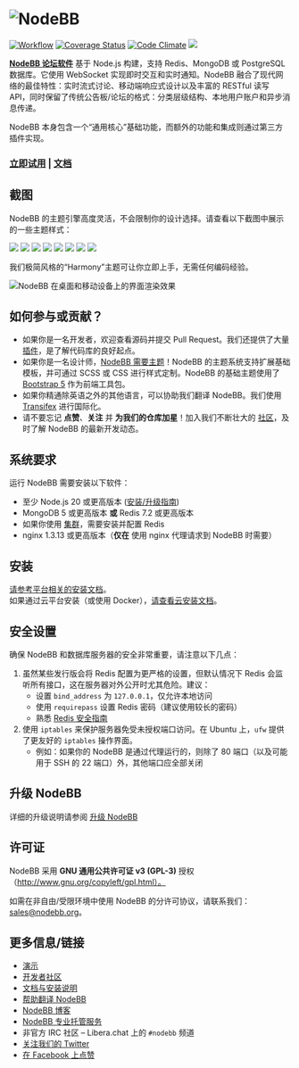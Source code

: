 # ![NodeBB](public/images/sm-card.png)

[![Workflow](https://github.com/NodeBB/NodeBB/actions/workflows/test.yaml/badge.svg)](https://github.com/NodeBB/NodeBB/actions/workflows/test.yaml)
[![Coverage Status](https://coveralls.io/repos/github/NodeBB/NodeBB/badge.svg?branch=master)](https://coveralls.io/github/NodeBB/NodeBB?branch=master)
[![Code Climate](https://codeclimate.com/github/NodeBB/NodeBB/badges/gpa.svg)](https://codeclimate.com/github/NodeBB/NodeBB)
[![](https://dcbadge.vercel.app/api/server/p6YKPXu7er?style=flat)](https://discord.gg/p6YKPXu7er)

[**NodeBB 论坛软件**](https://nodebb.org) 基于 Node.js 构建，支持 Redis、MongoDB 或 PostgreSQL 数据库。它使用 WebSocket 实现即时交互和实时通知。NodeBB 融合了现代网络的最佳特性：实时流式讨论、移动端响应式设计以及丰富的 RESTful 读写 API，同时保留了传统公告板/论坛的格式：分类层级结构、本地用户账户和异步消息传递。

NodeBB 本身包含一个“通用核心”基础功能，而额外的功能和集成则通过第三方插件实现。

### [立即试用](//try.nodebb.org) | [文档](//docs.nodebb.org)

## 截图

NodeBB 的主题引擎高度灵活，不会限制你的设计选择。请查看以下截图中展示的一些主题样式：

[![](http://i.imgur.com/VCoOFyqb.png)](http://i.imgur.com/VCoOFyq.png)
[![](http://i.imgur.com/FLOUuIqb.png)](http://i.imgur.com/FLOUuIq.png)
[![](http://i.imgur.com/Ud1LrfIb.png)](http://i.imgur.com/Ud1LrfI.png)
[![](http://i.imgur.com/h6yZ66sb.png)](http://i.imgur.com/h6yZ66s.png)
[![](http://i.imgur.com/o90kVPib.png)](http://i.imgur.com/o90kVPi.png)
[![](http://i.imgur.com/AaRRrU2b.png)](http://i.imgur.com/AaRRrU2.png)
[![](http://i.imgur.com/LmHtPhob.png)](http://i.imgur.com/LmHtPho.png)
[![](http://i.imgur.com/paiJPJkb.jpg)](http://i.imgur.com/paiJPJk.jpg)

我们极简风格的“Harmony”主题可让你立即上手，无需任何编码经验。

![NodeBB 在桌面和移动设备上的界面渲染效果](https://user-images.githubusercontent.com/923011/228570420-2a4db745-b20d-474a-a571-1b59259508ef.png)

## 如何参与或贡献？

* 如果你是一名开发者，欢迎查看源码并提交 Pull Request。我们还提供了大量 [插件](http://community.nodebb.org/category/7/nodebb-plugins)，是了解代码库的良好起点。
* 如果你是一名设计师，[NodeBB 需要主题](http://community.nodebb.org/category/10/nodebb-themes)！NodeBB 的主题系统支持扩展基础模板，并可通过 SCSS 或 CSS 进行样式定制。NodeBB 的基础主题使用了 [Bootstrap 5](http://getbootstrap.com/) 作为前端工具包。
* 如果你精通除英语之外的其他语言，可以协助我们翻译 NodeBB。我们使用 [Transifex](https://explore.transifex.com/nodebb/nodebb/) 进行国际化。
* 请不要忘记 **点赞**、**关注** 并 **为我们的仓库加星**！加入我们不断壮大的 [社区](http://community.nodebb.org)，及时了解 NodeBB 的最新开发动态。

## 系统要求

运行 NodeBB 需要安装以下软件：

* 至少 Node.js 20 或更高版本 ([安装/升级指南](https://github.com/nodesource/distributions))
* MongoDB 5 或更高版本 **或** Redis 7.2 或更高版本
* 如果你使用 [集群](https://docs.nodebb.org/configuring/scaling/)，需要安装并配置 Redis
* nginx 1.3.13 或更高版本（**仅在** 使用 nginx 代理请求到 NodeBB 时需要）

## 安装

[请参考平台相关的安装文档](https://docs.nodebb.org/installing/os)。  
如果通过云平台安装（或使用 Docker），[请查看云安装文档](https://docs.nodebb.org/installing/cloud/)。

## 安全设置

确保 NodeBB 和数据库服务器的安全非常重要，请注意以下几点：

1. 虽然某些发行版会将 Redis 配置为更严格的设置，但默认情况下 Redis 会监听所有接口，这在服务器对外公开时尤其危险。建议：
    * 设置 `bind_address` 为 `127.0.0.1`，仅允许本地访问
    * 使用 `requirepass` 设置 Redis 密码（建议使用较长的密码）
    * 熟悉 [Redis 安全指南](http://redis.io/topics/security)
2. 使用 `iptables` 来保护服务器免受未授权端口访问。在 Ubuntu 上，`ufw` 提供了更友好的 `iptables` 操作界面。
    * 例如：如果你的 NodeBB 是通过代理运行的，则除了 80 端口（以及可能用于 SSH 的 22 端口）外，其他端口应全部关闭

## 升级 NodeBB

详细的升级说明请参阅 [升级 NodeBB](https://docs.nodebb.org/configuring/upgrade/)

## 许可证

NodeBB 采用 **GNU 通用公共许可证 v3 (GPL-3)** 授权（http://www.gnu.org/copyleft/gpl.html）。

如需在非自由/受限环境中使用 NodeBB 的分许可协议，请联系我们：sales@nodebb.org。

## 更多信息/链接

* [演示](https://try.nodebb.org)
* [开发者社区](http://community.nodebb.org)
* [文档与安装说明](https://docs.nodebb.org)
* [帮助翻译 NodeBB](https://explore.transifex.com/nodebb/nodebb/)
* [NodeBB 博客](https://nodebb.org/blog)
* [NodeBB 专业托管服务](https://www.nodebb.org/ "NodeBB")
* 非官方 IRC 社区 &ndash; Libera.chat 上的 `#nodebb` 频道
* [关注我们的 Twitter](http://www.twitter.com/NodeBB/ "NodeBB Twitter")
* [在 Facebook 上点赞](http://www.facebook.com/NodeBB/ "NodeBB Facebook")
